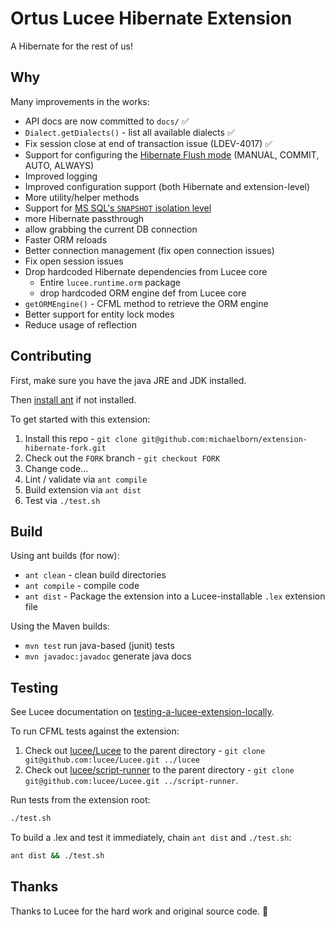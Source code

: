 # Ortus Lucee Hibernate Extension

A Hibernate for the rest of us!

## Why

Many improvements in the works:

* API docs are now committed to `docs/` ✅
* `Dialect.getDialects()` - list all available dialects ✅
* Fix session close at end of transaction issue (LDEV-4017) ✅
* Support for configuring the [Hibernate Flush mode](https://docs.jboss.org/hibernate/orm/5.4/javadocs/org/hibernate/FlushMode.html) (MANUAL, COMMIT, AUTO, ALWAYS)
* Improved logging
* Improved configuration support (both Hibernate and extension-level)
* More utility/helper methods
* Support for [MS SQL's `SNAPSHOT` isolation level](https://learn.microsoft.com/en-us/dotnet/framework/data/adonet/sql/snapshot-isolation-in-sql-server)
* more Hibernate passthrough
* allow grabbing the current DB connection
* Faster ORM reloads
* Better connection management (fix open connection issues)
* Fix open session issues
* Drop hardcoded Hibernate dependencies from Lucee core
  * Entire `lucee.runtime.orm` package
  * drop hardcoded ORM engine def from Lucee core
* `getORMEngine()` - CFML method to retrieve the ORM engine
* Better support for entity lock modes
* Reduce usage of reflection

## Contributing

First, make sure you have the java JRE and JDK installed.

Then [install ant](https://www.osradar.com/install-apache-ant-ubuntu-20-04/) if not installed.

To get started with this extension:

1. Install this repo - `git clone git@github.com:michaelborn/extension-hibernate-fork.git`
2. Check out the `FORK` branch - `git checkout FORK`
5. Change code...
6. Lint / validate via `ant compile`
7. Build extension via `ant dist`
8. Test via `./test.sh`

## Build

Using ant builds (for now):

* `ant clean` - clean build directories
* `ant compile` - compile code
* `ant dist` - Package the extension into a Lucee-installable `.lex` extension file

Using the Maven builds:

* `mvn test` run java-based (junit) tests
* `mvn javadoc:javadoc` generate java docs

## Testing

See Lucee documentation on [testing-a-lucee-extension-locally](https://docs.lucee.org/guides/working-with-source/building-and-testing-extensions.html#testing-a-lucee-extension-locally).

To run CFML tests against the extension:

1. Check out [lucee/Lucee](https://github.com/lucee/lucee) to the parent directory - `git clone git@github.com:lucee/Lucee.git ../lucee`
2. Check out [lucee/script-runner](https://github.com/lucee/script-runner) to the parent directory - `git clone git@github.com:lucee/Lucee.git ../script-runner`.

Run tests from the extension root:

```bash
./test.sh
```

To build a .lex and test it immediately, chain `ant dist` and `./test.sh`:

```bash
ant dist && ./test.sh
```

## Thanks

Thanks to Lucee for the hard work and original source code. 👋

